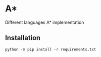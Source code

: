 # A*

Different languages A* implementation

## Installation

    python -m pip install -r requirements.txt